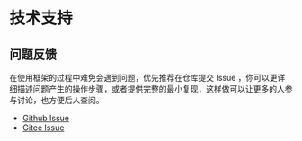 # 技术支持

## 问题反馈

在使用框架的过程中难免会遇到问题，优先推荐在仓库提交 Issue ，你可以更详细描述问题产生的操作步骤，或者提供完整的最小复现，这样做可以让更多的人参与讨论，也方便后人查阅。

- [Github Issue](https://github.com/kpu-mobile/web/issues)
- [Gitee Issue](https://gitee.com/kpu-mobile/web/issues)